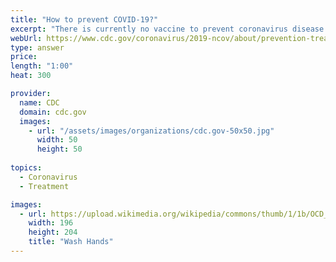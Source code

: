 ```yaml
---
title: "How to prevent COVID-19?"
excerpt: "There is currently no vaccine to prevent coronavirus disease 2019 (COVID-19). The best way to prevent illness is to avoid being exposed to this virus. However, as a reminder, CDC always recommends everyday preventive actions to help prevent the spread of respiratory diseases."
webUrl: https://www.cdc.gov/coronavirus/2019-ncov/about/prevention-treatment.html
type: answer
price: 
length: "1:00"
heat: 300

provider:
  name: CDC
  domain: cdc.gov
  images:
    - url: "/assets/images/organizations/cdc.gov-50x50.jpg"
      width: 50
      height: 50
      
topics:
  - Coronavirus
  - Treatment

images:
  - url: https://upload.wikimedia.org/wikipedia/commons/thumb/1/1b/OCD_handwash.jpg/196px-OCD_handwash.jpg
    width: 196
    height: 204
    title: "Wash Hands"
---
```


